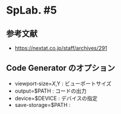 # SpLab. #5

## 参考文献

- https://nextat.co.jp/staff/archives/291

## Code Generator のオプション

- viewport-size=$X,$Y : ビューポートサイズ
- output=$PATH : コードの出力
- device=$DEVICE : デバイスの指定
- save-storage=$PATH :
